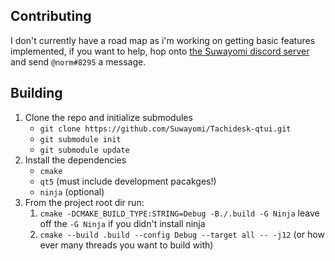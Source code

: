 ## Contributing
I don't currently have a road map as i'm working on getting basic features implemented, if you want to help, hop onto [the Suwayomi discord server](https://discord.gg/DDZdqZWaHA) and send `@norm#8295` a message.

## Building
1. Clone the repo and initialize submodules
    - `git clone https://github.com/Suwayomi/Tachidesk-qtui.git`
    - `git submodule init`
    - `git submodule update`
2. Install the dependencies
    - `cmake`
    - `qt5` (must include development pacakges!)
    - `ninja` (optional)
4. From the project root dir run:
    1. `cmake -DCMAKE_BUILD_TYPE:STRING=Debug -B./.build -G Ninja` leave off the `-G Ninja` if you didn't install ninja
    2. `cmake --build .build --config Debug --target all -- -j12` (or how ever many threads you want to build with)
